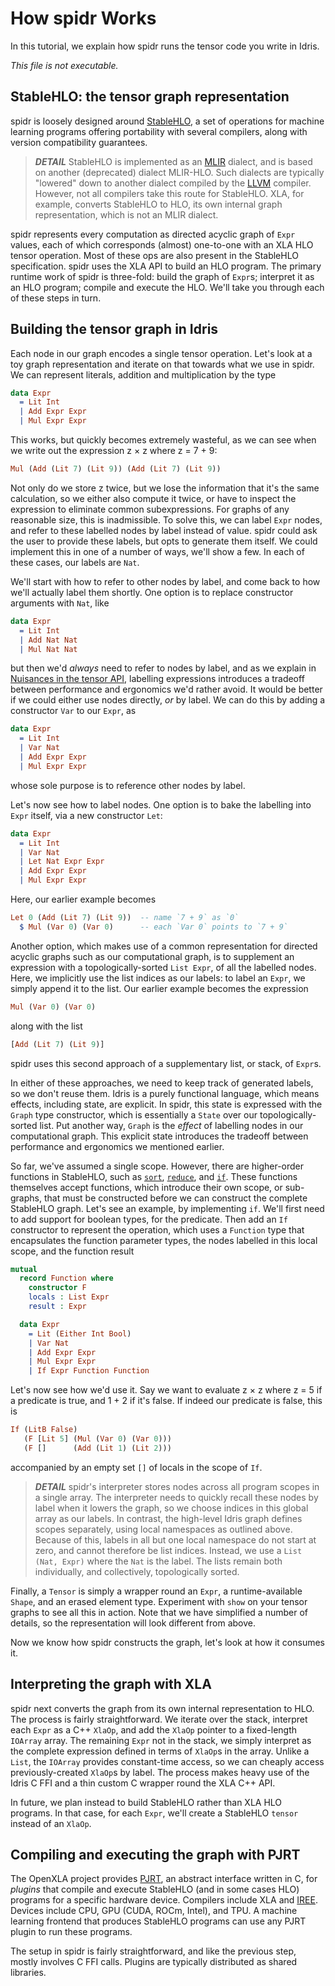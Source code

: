 <!--
Copyright 2023 Joel Berkeley

Licensed under the Apache License, Version 2.0 (the "License");
you may not use this file except in compliance with the License.
You may obtain a copy of the License at

    http://www.apache.org/licenses/LICENSE-2.0

Unless required by applicable law or agreed to in writing, software
distributed under the License is distributed on an "AS IS" BASIS,
WITHOUT WARRANTIES OR CONDITIONS OF ANY KIND, either express or implied.
See the License for the specific language governing permissions and
limitations under the License.
-->
# How spidr Works

In this tutorial, we explain how spidr runs the tensor code you write in Idris.

_This file is not executable._

## StableHLO: the tensor graph representation

spidr is loosely designed around [StableHLO](https://openxla.org/stablehlo), a set of operations for machine learning programs offering portability with several compilers, along with version compatibility guarantees.

> *__DETAIL__* StableHLO is implemented as an [MLIR](https://mlir.llvm.org/) dialect, and is based on another (deprecated) dialect MLIR-HLO. Such dialects are typically "lowered" down to another dialect compiled by the [LLVM](https://llvm.org/) compiler. However, not all compilers take this route for StableHLO. XLA, for example, converts StableHLO to HLO, its own internal graph representation, which is not an MLIR dialect.

spidr represents every computation as directed acyclic graph of `Expr` values, each of which corresponds (almost) one-to-one with an XLA HLO tensor operation. Most of these ops are also present in the StableHLO specification. spidr uses the XLA API to build an HLO program. The primary runtime work of spidr is three-fold: build the graph of `Expr`s; interpret it as an HLO program; compile and execute the HLO. We'll take you through each of these steps in turn.

## Building the tensor graph in Idris

Each node in our graph encodes a single tensor operation. Let's look at a toy graph representation and iterate on that towards what we use in spidr. We can represent literals, addition and multiplication by the type
```idris
data Expr
  = Lit Int
  | Add Expr Expr
  | Mul Expr Expr
````
This works, but quickly becomes extremely wasteful, as we can see when we write out the expression z &times; z where z = 7 + 9:
```idris
Mul (Add (Lit 7) (Lit 9)) (Add (Lit 7) (Lit 9))
```
Not only do we store z twice, but we lose the information that it's the same calculation, so we either also compute it twice, or have to inspect the expression to eliminate common subexpressions. For graphs of any reasonable size, this is inadmissible. To solve this, we can label `Expr` nodes, and refer to these labelled nodes by label instead of value. spidr could ask the user to provide these labels, but opts to generate them itself. We could implement this in one of a number of ways, we'll show a few. In each of these cases, our labels are `Nat`.

We'll start with how to refer to other nodes by label, and come back to how we'll actually label them shortly. One option is to replace constructor arguments with `Nat`, like
```idris
data Expr
  = Lit Int
  | Add Nat Nat
  | Mul Nat Nat
```
but then we'd _always_ need to refer to nodes by label, and as we explain in [Nuisances in the tensor API](Nuisances.md), labelling expressions introduces a tradeoff between performance and ergonomics we'd rather avoid. It would be better if we could either use nodes directly, _or_ by label. We can do this by adding a constructor `Var` to our `Expr`, as
```idris
data Expr
  = Lit Int
  | Var Nat
  | Add Expr Expr
  | Mul Expr Expr
```
whose sole purpose is to reference other nodes by label.

Let's now see how to label nodes. One option is to bake the labelling into `Expr` itself, via a new constructor `Let`:
```idris
data Expr
  = Lit Int
  | Var Nat
  | Let Nat Expr Expr
  | Add Expr Expr
  | Mul Expr Expr
```
Here, our earlier example becomes
```idris
Let 0 (Add (Lit 7) (Lit 9))  -- name `7 + 9` as `0`
  $ Mul (Var 0) (Var 0)      -- each `Var 0` points to `7 + 9`
```
Another option, which makes use of a common representation for directed acyclic graphs such as our computational graph, is to supplement an expression with a topologically-sorted `List Expr`, of all the labelled nodes. Here, we implicitly use the list indices as our labels: to label an `Expr`, we simply append it to the list. Our earlier example becomes the expression
```idris
Mul (Var 0) (Var 0)
```
along with the list
```idris
[Add (Lit 7) (Lit 9)]
```
spidr uses this second approach of a supplementary list, or stack, of `Expr`s.

In either of these approaches, we need to keep track of generated labels, so we don't reuse them. Idris is a purely functional language, which means effects, including state, are explicit. In spidr, this state is expressed with the `Graph` type constructor, which is essentially a `State` over our topologically-sorted list. Put another way, `Graph` is the _effect_ of labelling nodes in our computational graph. This explicit state introduces the tradeoff between performance and ergonomics we mentioned earlier.

So far, we've assumed a single scope. However, there are higher-order functions in StableHLO, such as [`sort`](https://openxla.org/stablehlo/spec#sort), [`reduce`](https://openxla.org/stablehlo/spec#reduce), and [`if`](https://openxla.org/stablehlo/spec#if). These functions themselves accept functions, which introduce their own scope, or sub-graphs, that must be constructed before we can construct the complete StableHLO graph. Let's see an example, by implementing `if`. We'll first need to add support for boolean types, for the predicate. Then add an `If` constructor to represent the operation, which uses a `Function` type that encapsulates the function parameter types, the nodes labelled in this local scope, and the function result
```idris
mutual
  record Function where
    constructor F
    locals : List Expr
    result : Expr

  data Expr
    = Lit (Either Int Bool)
    | Var Nat
    | Add Expr Expr
    | Mul Expr Expr
    | If Expr Function Function
```
Let's now see how we'd use it. Say we want to evaluate z &times; z where z = 5 if a predicate is true, and 1 + 2 if it's false. If indeed our predicate is false, this is
```idris
If (LitB False)
   (F [Lit 5] (Mul (Var 0) (Var 0)))
   (F []      (Add (Lit 1) (Lit 2)))
```
accompanied by an empty set `[]` of locals in the scope of `If`.

> *__DETAIL__* spidr's interpreter stores nodes across all program scopes in a single array. The interpreter needs to quickly recall these nodes by label when it lowers the graph, so we choose indices in this global array as our labels. In contrast, the high-level Idris graph defines scopes separately, using local namespaces as outlined above. Because of this, labels in all but one local namespace do not start at zero, and cannot therefore be list indices. Instead, we use a `List (Nat, Expr)` where the `Nat` is the label. The lists remain both individually, and collectively, topologically sorted.

Finally, a `Tensor` is simply a wrapper round an `Expr`, a runtime-available `Shape`, and an erased element type. Experiment with `show` on your tensor graphs to see all this in action. Note that we have simplified a number of details, so the representation will look different from above.

Now we know how spidr constructs the graph, let's look at how it consumes it.

## Interpreting the graph with XLA

spidr next converts the graph from its own internal representation to HLO. The process is fairly straightforward. We iterate over the stack, interpret each `Expr` as a C++ `XlaOp`, and add the `XlaOp` pointer to a fixed-length `IOArray` array. The remaining `Expr` not in the stack, we simply interpret as the complete expression defined in terms of `XlaOp`s in the array. Unlike a `List`, the `IOArray` provides constant-time access, so we can cheaply access previously-created `XlaOp`s by label. The process makes heavy use of the Idris C FFI and a thin custom C wrapper round the XLA C++ API.

In future, we plan instead to build StableHLO rather than XLA HLO programs. In that case, for each `Expr`, we'll create a StableHLO `tensor` instead of an `XlaOp`.

## Compiling and executing the graph with PJRT

The OpenXLA project provides [PJRT](https://openxla.org/xla/pjrt_integration), an abstract interface written in C, for _plugins_ that compile and execute StableHLO (and in some cases HLO) programs for a specific hardware device. Compilers include XLA and [IREE](https://iree.dev/). Devices include CPU, GPU (CUDA, ROCm, Intel), and TPU. A machine learning frontend that produces StableHLO programs can use any PJRT plugin to run these programs.

The setup in spidr is fairly straightforward, and like the previous step, mostly involves C FFI calls. Plugins are typically distributed as shared libraries.
